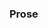 <link rel="stylesheet" href="{{baseUrl}}/book/css/textbook.css">

<div class="website-content">

### Prose

<div id="main">

<include src="./introduction/topicPanel.md" />
<include src="./details/topicPanel.md" />
<include src="./usage/topicPanel.md" />

</div>
</div>
